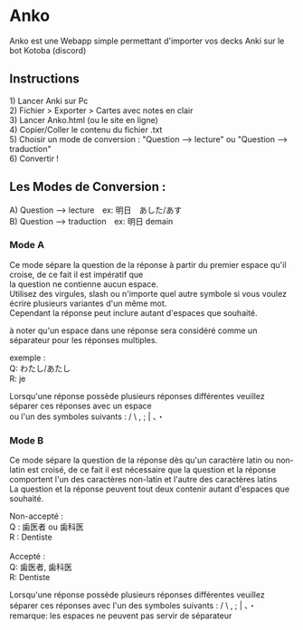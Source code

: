 # Anko
Anko est une Webapp simple permettant d'importer vos decks Anki sur le bot Kotoba (discord)

<h2>Instructions</h2>
<p>1) Lancer Anki sur Pc<br>
2) Fichier > Exporter > Cartes avec notes en clair<br>
3) Lancer Anko.html (ou le site en ligne)<br>
4) Copier/Coller le contenu du fichier .txt<br>
5) Choisir un mode de conversion : "Question --> lecture" ou "Question --> traduction"<br>
6) Convertir !</p>
 
<h2>Les Modes de Conversion :</h2>
<p>A) Question --> lecture　ex: 明日　あした/あす<br>
B) Question --> traduction　ex: 明日 demain</p>

<h3>Mode A</h3>
<p>Ce mode sépare la question de la réponse à partir du premier espace qu'il croise, de ce fait il est impératif que <br>la question ne contienne aucun espace.<br>
Utilisez des virgules, slash ou n'importe quel autre symbole si vous voulez écrire plusieurs variantes d'un même mot.<br>
Cependant la réponse peut inclure autant d'espaces que souhaité.<br></p>
<p>à noter qu'un espace dans une réponse sera considéré comme un séparateur pour les réponses multiples.</p>
<p>exemple :<br>
Q: わたし/あたし<br>
R: je</p>

<p>Lorsqu'une réponse possède plusieurs réponses différentes veuillez séparer ces réponses avec un espace<br>
 ou l'un des symboles suivants : / \ , ; | 、・ </p>

<h3>Mode B</h3>
<p>Ce mode sépare la question de la réponse dès qu'un caractère latin ou non-latin est croisé, de ce fait il est nécessaire que la question et la réponse comportent l'un des caractères non-latin et l'autre des caractères latins<br>
La question et la réponse peuvent tout deux contenir autant d'espaces que souhaité.</p>
<p>
Non-accepté :<br> 
Q : 歯医者 ou 歯科医<br>
R : Dentiste<br><br>
Accepté : <br>
Q: 歯医者, 歯科医<br>
R: Dentiste
</p>

<p>Lorsqu'une réponse possède plusieurs réponses différentes veuillez séparer ces réponses avec l'un des symboles suivants : / \ , ; | 、・ <br>
remarque: les espaces ne peuvent pas servir de séparateur</p>
